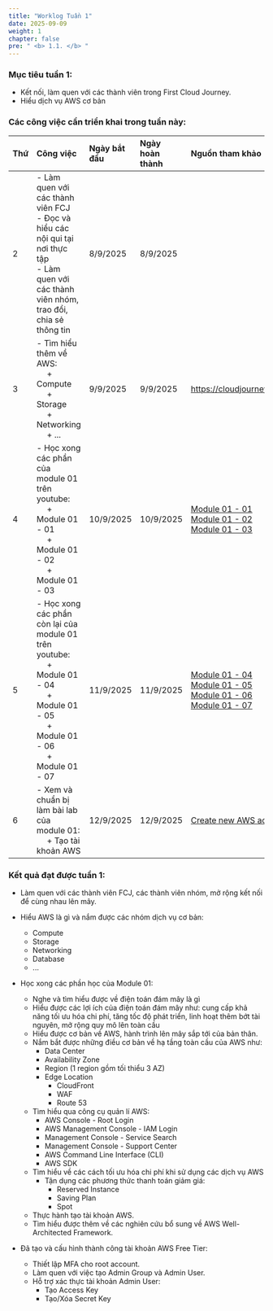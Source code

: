 ```yaml
---
title: "Worklog Tuần 1"
date: 2025-09-09
weight: 1
chapter: false
pre: " <b> 1.1. </b> "
---
```


### Mục tiêu tuần 1:

*   Kết nối, làm quen với các thành viên trong First Cloud Journey.
*   Hiểu dịch vụ AWS cơ bản

### Các công việc cần triển khai trong tuần này:

| Thứ  | Công việc                                                                                                                                                               | Ngày bắt đầu | Ngày hoàn thành | Nguồn tham khảo                                                                                                                                                                                                                                                                                                                                                                                                                                                                                                                                                             |
| :--- | :---------------------------------------------------------------------------------------------------------------------------------------------------------------------- | :----------- | :-------------- | :-------------------------------------------------------------------------------------------------------------------------------------------------------------------------------------------------------------------------------------------------------------------------------------------------------------------------------------------------------------------------------------------------------------------------------------------------------------------------------------------------------------------------------------------------------------------------- |
| 2    | - Làm quen với các thành viên FCJ <br> - Đọc và hiểu các nội qui tại nơi thực tập <br> - Làm quen với các thành viên nhóm, trao đổi, chia sẻ thông tin                  | 8/9/2025     | 8/9/2025        |                                                                                                                                                                                                                                                                                                                                                                                                                                                                                                                                                                             |
| 3    | - Tìm hiểu thêm về AWS: <br>&emsp; + Compute <br>&emsp; + Storage <br>&emsp; + Networking <br>&emsp; + ...                                                              | 9/9/2025     | 9/9/2025        | <https://cloudjourney.awsstudygroup.com/>                                                                                                                                                                                                                                                                                                                                                                                                                                                                                                                                   |
| 4    | - Học xong các phần của module 01 trên youtube: <br>&emsp; + Module 01 - 01 <br>&emsp; + Module 01 - 02 <br>&emsp; + Module 01 - 03                                     | 10/9/2025    | 10/9/2025       | [Module 01 - 01](https://www.youtube.com/watch?v=HxYZAK1coOI&list=PLahN4TLWtox2a3vElknwzU_urND8hLn1i&index=5&ab_channel=AWSStudyGroup) <br> [Module 01 - 02](https://www.youtube.com/watch?v=IK59Zdd1poE&list=PLahN4TLWtox2a3vElknwzU_urND8hLn1i&index=5&ab_channel=AWSStudyGroup) <br> [Module 01 - 03](https://www.youtube.com/watch?v=HSzrWGqo3ME&list=PLahN4TLWtox2a3vElknwzU_urND8hLn1i&index=6&ab_channel=AWSStudyGroup)                                                                                                                                              |
| 5    | - Học xong các phần còn lại của module 01 trên youtube: <br>&emsp; + Module 01 - 04 <br>&emsp; + Module 01 - 05 <br>&emsp; + Module 01 - 06 <br>&emsp; + Module 01 - 07 | 11/9/2025    | 11/9/2025       | [Module 01 - 04](https://www.youtube.com/watch?v=pjr5a-HYAjI&list=PLahN4TLWtox2a3vElknwzU_urND8hLn1i&index=7&ab_channel=AWSStudyGroup) <br> [Module 01 - 05](https://www.youtube.com/watch?v=2PQYqH_HkXw&list=PLahN4TLWtox2a3vElknwzU_urND8hLn1i&index=8&ab_channel=AWSStudyGroup) <br> [Module 01 - 06](https://www.youtube.com/watch?v=IY61YlmXQe8&list=PLahN4TLWtox2a3vElknwzU_urND8hLn1i&index=9&ab_channel=AWSStudyGroup) <br> [Module 01 - 07](https://www.youtube.com/watch?v=Hku7exDBURo&list=PLahN4TLWtox2a3vElknwzU_urND8hLn1i&index=10&ab_channel=AWSStudyGroup) |
| 6    | - Xem và chuẩn bị làm bài lab của module 01: <br>&emsp; + Tạo tài khoản AWS                                                                                             | 12/9/2025    | 12/9/2025       | [Create new AWS account lab](https://000001.awsstudygroup.com/1-create-new-aws-account/)                                                                                                                                                                                                                                                                                                                                                                                                                                                                                    |

### Kết quả đạt được tuần 1:

*   Làm quen với các thành viên FCJ, các thành viên nhóm, mở rộng kết nối để cùng nhau lên mây.

*   Hiểu AWS là gì và nắm được các nhóm dịch vụ cơ bản:
    *   Compute
    *   Storage
    *   Networking
    *   Database
    *   ...

*   Học xong các phần học của Module 01:
    *   Nghe và tìm hiểu được về điện toán đám mây là gì
    *   Hiểu được các lợi ích của điện toán đám mây như: cung cấp khả năng tối ưu hóa chi phí, tăng tốc độ phát triển, linh hoạt thêm bớt tài nguyên, mở rộng quy mô lên toàn cầu
    *   Hiểu được cơ bản về AWS, hành trình lên mây sắp tới của bản thân.
    *   Nắm bắt được những điều cơ bản về hạ tầng toàn cầu của AWS như: 
        *   Data Center
        *   Availability Zone
        *   Region (1 region gồm tối thiểu 3 AZ)
        *   Edge Location
            * CloudFront
            * WAF
            * Route 53
    *   Tìm hiểu qua công cụ quản lí AWS:
        *   AWS Console - Root Login
        *   AWS Management Console - IAM Login
        *   Management Console - Service Search
        *   Management Console - Support Center
        *   AWS Command Line Interface (CLI)
        *   AWS SDK
    *   Tìm hiểu về các cách tối ưu hóa chi phí khi sử dụng các dịch vụ AWS
        *   Tận dụng các phương thức thanh toán giảm giá: 
            *   Reserved Instance
            *   Saving Plan
            *   Spot
    *   Thực hành tạo tài khoản AWS.
    *   Tìm hiểu được thêm về các nghiên cứu bổ sung về AWS Well-Architected Framework.

*   Đã tạo và cấu hình thành công tài khoản AWS Free Tier:
    *   Thiết lập MFA cho root account.
    *   Làm quen với việc tạo Admin Group và Admin User.
    *   Hỗ trợ xác thực tài khoản Admin User:
        *   Tạo Access Key
        *   Tạo/Xóa Secret Key